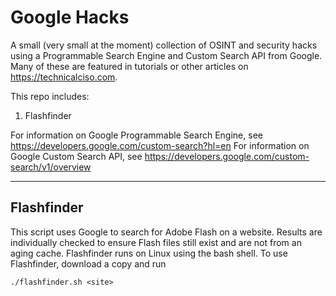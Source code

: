 # Google Hacks
A small (very small at the moment) collection of OSINT and security hacks using a Programmable Search Engine and Custom Search API from Google.  Many of these are featured in tutorials or other articles on https://technicalciso.com.

This repo includes:
 1. Flashfinder

For information on Google Programmable Search Engine, see https://developers.google.com/custom-search?hl=en
For information on Google Custom Search API, see https://developers.google.com/custom-search/v1/overview

---
## Flashfinder
This script uses Google to search for Adobe Flash on a website. Results are individually checked to ensure Flash files still exist and are not from an aging cache.  Flashfinder runs on Linux using the bash shell.  To use Flashfinder, download a copy and run
```
./flashfinder.sh <site>
```
